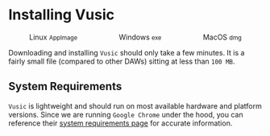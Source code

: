 # Installing Vusic
<div style="display: flex; justify-content: space-around">
  <dg-button href="http://tiny.cc/qy9q4y">
    <download-icon/>
    Linux
    <small>AppImage</small>
  </dg-button>
  <dg-button href="http://tiny.cc/ur9q4y">
    <download-icon/>
    Windows
    <small>exe</small>
  </dg-button>
  <dg-button href="http://tiny.cc/p09q4y">
    <download-icon/>
    MacOS
    <small>dmg</small>
  </dg-button>
</div>


Downloading and installing `Vusic` should only take a few minutes. It is a fairly small file (compared to other DAWs) sitting at less than `100 MB`.

## System Requirements
`Vusic` is lightweight and should run on most available hardware and platform versions. Since we are running `Google Chrome` under the hood, you can reference their [system requirements page](https://support.google.com/chrome/a/answer/7100626?hl=en) for accurate information.

